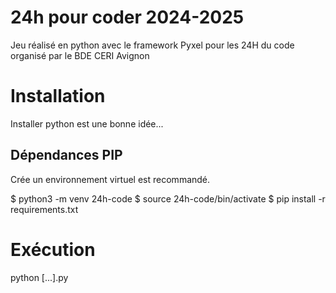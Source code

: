 # 24h pour coder 2024-2025
Jeu réalisé en python avec le framework Pyxel pour les 24H du code organisé par le BDE CERI Avignon

# Installation

Installer python est une bonne idée...

## Dépendances PIP

Crée un environnement virtuel est recommandé.

$ python3 -m venv 24h-code
$ source 24h-code/bin/activate
$ pip install -r requirements.txt

# Exécution

python [...].py